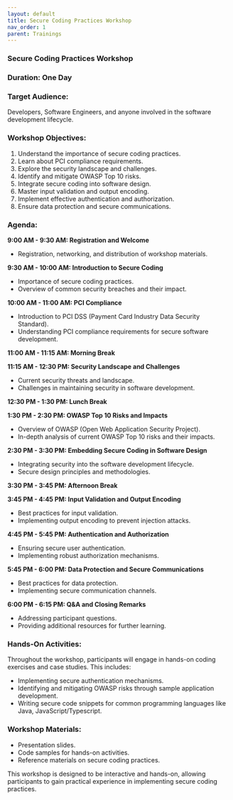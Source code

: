 ```yaml
---
layout: default
title: Secure Coding Practices Workshop
nav_order: 1
parent: Trainings
---
```



### Secure Coding Practices Workshop

### Duration: One Day

### Target Audience:
Developers, Software Engineers, and anyone involved in the software development lifecycle.

### Workshop Objectives:
1. Understand the importance of secure coding practices.
2. Learn about PCI compliance requirements.
3. Explore the security landscape and challenges.
4. Identify and mitigate OWASP Top 10 risks.
5. Integrate secure coding into software design.
6. Master input validation and output encoding.
7. Implement effective authentication and authorization.
8. Ensure data protection and secure communications.

### Agenda:

**9:00 AM - 9:30 AM: Registration and Welcome**
- Registration, networking, and distribution of workshop materials.

**9:30 AM - 10:00 AM: Introduction to Secure Coding**
- Importance of secure coding practices.
- Overview of common security breaches and their impact.

**10:00 AM - 11:00 AM: PCI Compliance**
- Introduction to PCI DSS (Payment Card Industry Data Security Standard).
- Understanding PCI compliance requirements for secure software development.

**11:00 AM - 11:15 AM: Morning Break**

**11:15 AM - 12:30 PM: Security Landscape and Challenges**
- Current security threats and landscape.
- Challenges in maintaining security in software development.

**12:30 PM - 1:30 PM: Lunch Break**

**1:30 PM - 2:30 PM: OWASP Top 10 Risks and Impacts**
- Overview of OWASP (Open Web Application Security Project).
- In-depth analysis of current OWASP Top 10 risks and their impacts.

**2:30 PM - 3:30 PM: Embedding Secure Coding in Software Design**
- Integrating security into the software development lifecycle.
- Secure design principles and methodologies.

**3:30 PM - 3:45 PM: Afternoon Break**

**3:45 PM - 4:45 PM: Input Validation and Output Encoding**
- Best practices for input validation.
- Implementing output encoding to prevent injection attacks.

**4:45 PM - 5:45 PM: Authentication and Authorization**
- Ensuring secure user authentication.
- Implementing robust authorization mechanisms.

**5:45 PM - 6:00 PM: Data Protection and Secure Communications**
- Best practices for data protection.
- Implementing secure communication channels.

**6:00 PM - 6:15 PM: Q&A and Closing Remarks**
- Addressing participant questions.
- Providing additional resources for further learning.

### Hands-On Activities:
Throughout the workshop, participants will engage in hands-on coding exercises and case studies. This includes:

- Implementing secure authentication mechanisms.
- Identifying and mitigating OWASP risks through sample application development.
- Writing secure code snippets for common programming languages like Java, JavaScript/Typescript.

### Workshop Materials:
- Presentation slides.
- Code samples for hands-on activities.
- Reference materials on secure coding practices.


This workshop is designed to be interactive and hands-on, allowing participants to gain practical experience in implementing secure coding practices.